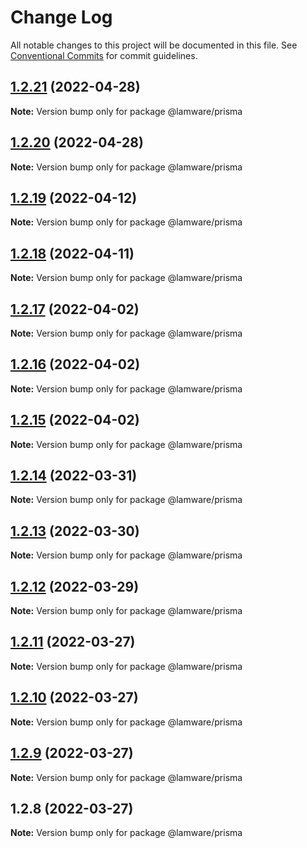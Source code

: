# Change Log

All notable changes to this project will be documented in this file.
See [Conventional Commits](https://conventionalcommits.org) for commit guidelines.

## [1.2.21](https://github.com/evilkiwi/lamware/compare/@lamware/prisma@1.2.20...@lamware/prisma@1.2.21) (2022-04-28)

**Note:** Version bump only for package @lamware/prisma





## [1.2.20](https://github.com/evilkiwi/lamware/compare/@lamware/prisma@1.2.19...@lamware/prisma@1.2.20) (2022-04-28)

**Note:** Version bump only for package @lamware/prisma





## [1.2.19](https://github.com/evilkiwi/lamware/compare/@lamware/prisma@1.2.18...@lamware/prisma@1.2.19) (2022-04-12)

**Note:** Version bump only for package @lamware/prisma





## [1.2.18](https://github.com/evilkiwi/lamware/compare/@lamware/prisma@1.2.17...@lamware/prisma@1.2.18) (2022-04-11)

**Note:** Version bump only for package @lamware/prisma





## [1.2.17](https://github.com/evilkiwi/lamware/compare/@lamware/prisma@1.2.16...@lamware/prisma@1.2.17) (2022-04-02)

**Note:** Version bump only for package @lamware/prisma





## [1.2.16](https://github.com/evilkiwi/lamware/compare/@lamware/prisma@1.2.15...@lamware/prisma@1.2.16) (2022-04-02)

**Note:** Version bump only for package @lamware/prisma





## [1.2.15](https://github.com/evilkiwi/lamware/compare/@lamware/prisma@1.2.14...@lamware/prisma@1.2.15) (2022-04-02)

**Note:** Version bump only for package @lamware/prisma





## [1.2.14](https://github.com/evilkiwi/lamware/compare/@lamware/prisma@1.2.13...@lamware/prisma@1.2.14) (2022-03-31)

**Note:** Version bump only for package @lamware/prisma





## [1.2.13](https://github.com/evilkiwi/lamware/compare/@lamware/prisma@1.2.12...@lamware/prisma@1.2.13) (2022-03-30)

**Note:** Version bump only for package @lamware/prisma





## [1.2.12](https://github.com/evilkiwi/lamware/compare/@lamware/prisma@1.2.11...@lamware/prisma@1.2.12) (2022-03-29)

**Note:** Version bump only for package @lamware/prisma





## [1.2.11](https://github.com/evilkiwi/lamware/compare/@lamware/prisma@1.2.10...@lamware/prisma@1.2.11) (2022-03-27)

**Note:** Version bump only for package @lamware/prisma





## [1.2.10](https://github.com/evilkiwi/lamware/compare/@lamware/prisma@1.2.9...@lamware/prisma@1.2.10) (2022-03-27)

**Note:** Version bump only for package @lamware/prisma





## [1.2.9](https://github.com/evilkiwi/lamware/compare/@lamware/prisma@1.2.8...@lamware/prisma@1.2.9) (2022-03-27)

**Note:** Version bump only for package @lamware/prisma





## 1.2.8 (2022-03-27)

**Note:** Version bump only for package @lamware/prisma
